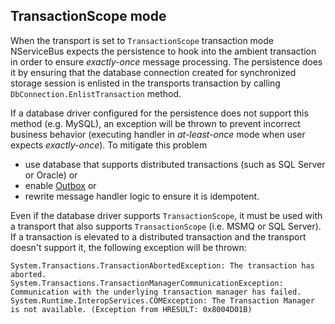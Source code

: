 ## TransactionScope mode

When the transport is set to `TransactionScope` transaction mode NServiceBus expects the persistence to hook into the ambient transaction in order to ensure *exactly-once* message processing. The persistence does it by ensuring that the database connection created for synchronized storage session is enlisted in the transports transaction by calling `DbConnection.EnlistTransaction` method.

If a database driver configured for the persistence does not support this method (e.g. MySQL), an exception will be thrown to prevent incorrect business behavior (executing handler in *at-least-once* mode when user expects *exactly-once*). To mitigate this problem
 * use database that supports distributed transactions (such as SQL Server or Oracle) or
 * enable [Outbox](/nservicebus/outbox/) or
 * rewrite message handler logic to ensure it is idempotent.

 Even if the database driver supports `TransactionScope`, it must be used with a transport that also supports `TransactionScope` (i.e. MSMQ or SQL Server). If a transaction is elevated to a distributed transaction and the transport doesn't support it, the following exception will be thrown:

```
System.Transactions.TransactionAbortedException: The transaction has aborted. 
System.Transactions.TransactionManagerCommunicationException: Communication with the underlying transaction manager has failed.
System.Runtime.InteropServices.COMException: The Transaction Manager is not available. (Exception from HRESULT: 0x8004D01B)
```